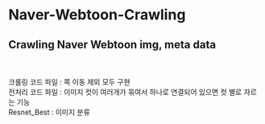 # Naver-Webtoon-Crawling
<h2>Crawling Naver Webtoon img, meta data</h2>
<br/><br/>
크롤링 코드 파일 : 쪽 이동 제외 모두 구현 <br/>
전처리 코드 파일 : 이미지 컷이 여러개가 묶여서 하나로 연결되어 있으면 컷 별로 자르는 기능 <br/>
Resnet_Best : 이미지 분류 

